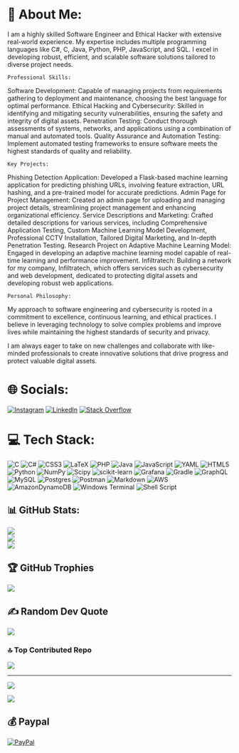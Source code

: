 # 💫 About Me:

I am a highly skilled Software Engineer and Ethical Hacker with extensive real-world experience. My expertise includes multiple programming languages like C#, C, Java, Python, PHP, JavaScript, and SQL. I excel in developing robust, efficient, and scalable software solutions tailored to diverse project needs.

```
Professional Skills:
```
Software Development: Capable of managing projects from requirements gathering to deployment and maintenance, choosing the best language for optimal performance.
Ethical Hacking and Cybersecurity: Skilled in identifying and mitigating security vulnerabilities, ensuring the safety and integrity of digital assets.
Penetration Testing: Conduct thorough assessments of systems, networks, and applications using a combination of manual and automated tools.
Quality Assurance and Automation Testing: Implement automated testing frameworks to ensure software meets the highest standards of quality and reliability.

```
Key Projects:
```
Phishing Detection Application: Developed a Flask-based machine learning application for predicting phishing URLs, involving feature extraction, URL hashing, and a pre-trained model for accurate predictions.
Admin Page for Project Management: Created an admin page for uploading and managing project details, streamlining project management and enhancing organizational efficiency.
Service Descriptions and Marketing: Crafted detailed descriptions for various services, including Comprehensive Application Testing, Custom Machine Learning Model Development, Professional CCTV Installation, Tailored Digital Marketing, and In-depth Penetration Testing.
Research Project on Adaptive Machine Learning Model: Engaged in developing an adaptive machine learning model capable of real-time learning and performance improvement.
Infiltratech: Building a network for my company, Infiltratech, which offers services such as cybersecurity and web development, dedicated to protecting digital assets and developing robust web applications.
```
Personal Philosophy:
```
My approach to software engineering and cybersecurity is rooted in a commitment to excellence, continuous learning, and ethical practices. I believe in leveraging technology to solve complex problems and improve lives while maintaining the highest standards of security and privacy.

I am always eager to take on new challenges and collaborate with like-minded professionals to create innovative solutions that drive progress and protect valuable digital assets.


# 🌐 Socials:
[![Instagram](https://img.shields.io/badge/Instagram-%23E4405F.svg?logo=Instagram&logoColor=white)](https://www.instagram.com/lukan1ko/)
[![LinkedIn](https://img.shields.io/badge/LinkedIn-%230077B5.svg?logo=linkedin&logoColor=white)](https://www.linkedin.com/in/luka-nikolaisvili-925861187/)
[![Stack Overflow](https://img.shields.io/badge/-Stackoverflow-FE7A16?logo=stack-overflow&logoColor=white)](https://stackoverflow.com/users/26595613/luka-nikolaisvili)
# 💻 Tech Stack:
![C](https://img.shields.io/badge/c-%2300599C.svg?style=for-the-badge&logo=c&logoColor=white) ![C#](https://img.shields.io/badge/c%23-%23239120.svg?style=for-the-badge&logo=csharp&logoColor=white) ![CSS3](https://img.shields.io/badge/css3-%231572B6.svg?style=for-the-badge&logo=css3&logoColor=white) ![LaTeX](https://img.shields.io/badge/latex-%23008080.svg?style=for-the-badge&logo=latex&logoColor=white) ![PHP](https://img.shields.io/badge/php-%23777BB4.svg?style=for-the-badge&logo=php&logoColor=white) ![Java](https://img.shields.io/badge/java-%23ED8B00.svg?style=for-the-badge&logo=openjdk&logoColor=white) ![JavaScript](https://img.shields.io/badge/javascript-%23323330.svg?style=for-the-badge&logo=javascript&logoColor=%23F7DF1E) ![YAML](https://img.shields.io/badge/yaml-%23ffffff.svg?style=for-the-badge&logo=yaml&logoColor=151515) ![HTML5](https://img.shields.io/badge/html5-%23E34F26.svg?style=for-the-badge&logo=html5&logoColor=white) ![Python](https://img.shields.io/badge/python-3670A0?style=for-the-badge&logo=python&logoColor=ffdd54) ![NumPy](https://img.shields.io/badge/numpy-%23013243.svg?style=for-the-badge&logo=numpy&logoColor=white) ![Scipy](https://img.shields.io/badge/SciPy-%230C55A5.svg?style=for-the-badge&logo=scipy&logoColor=%white) ![scikit-learn](https://img.shields.io/badge/scikit--learn-%23F7931E.svg?style=for-the-badge&logo=scikit-learn&logoColor=white) ![Grafana](https://img.shields.io/badge/grafana-%23F46800.svg?style=for-the-badge&logo=grafana&logoColor=white) ![Gradle](https://img.shields.io/badge/Gradle-02303A.svg?style=for-the-badge&logo=Gradle&logoColor=white) ![GraphQL](https://img.shields.io/badge/-GraphQL-E10098?style=for-the-badge&logo=graphql&logoColor=white) ![MySQL](https://img.shields.io/badge/mysql-4479A1.svg?style=for-the-badge&logo=mysql&logoColor=white) ![Postgres](https://img.shields.io/badge/postgres-%23316192.svg?style=for-the-badge&logo=postgresql&logoColor=white) ![Postman](https://img.shields.io/badge/Postman-FF6C37?style=for-the-badge&logo=postman&logoColor=white) ![Markdown](https://img.shields.io/badge/markdown-%23000000.svg?style=for-the-badge&logo=markdown&logoColor=white) ![AWS](https://img.shields.io/badge/AWS-%23FF9900.svg?style=for-the-badge&logo=amazon-aws&logoColor=white) ![AmazonDynamoDB](https://img.shields.io/badge/Amazon%20DynamoDB-4053D6?style=for-the-badge&logo=Amazon%20DynamoDB&logoColor=white) ![Windows Terminal](https://img.shields.io/badge/Windows%20Terminal-%234D4D4D.svg?style=for-the-badge&logo=windows-terminal&logoColor=white) ![Shell Script](https://img.shields.io/badge/shell_script-%23121011.svg?style=for-the-badge&logo=gnu-bash&logoColor=white)
## 📊 GitHub Stats:
![](https://github-readme-stats.vercel.app/api?username=lukanikolaisvili&theme=default_repocard&hide_border=true&include_all_commits=false&count_private=false)<br/>
![](https://github-readme-streak-stats.herokuapp.com/?user=lukanikolaisvili&theme=default_repocard&hide_border=true)<br/>
![](https://github-readme-stats.vercel.app/api/top-langs/?username=lukanikolaisvili&theme=default_repocard&hide_border=true&include_all_commits=false&count_private=false&layout=compact)

## 🏆 GitHub Trophies
![](https://github-profile-trophy.vercel.app/?username=lukanikolaisvili&theme=dracula&no-frame=false&no-bg=false&margin-w=4)

## ✍️ Random Dev Quote
![](https://quotes-github-readme.vercel.app/api?type=horizontal&theme=radical)

### 🔝 Top Contributed Repo
![](https://github-contributor-stats.vercel.app/api?username=lukanikolaisvili&limit=5&theme=dark&combine_all_yearly_contributions=true)

---
[![](https://visitcount.itsvg.in/api?id=lukanikolaisvili&icon=0&color=1)](https://visitcount.itsvg.in)

[![](https://visitcount.itsvg.in/api?id=LukaNikolaisvili&label=Profile%20Views&color=2&icon=1&pretty=true)](https://visitcount.itsvg.in)

  ## 💰 Paypal
 [![PayPal](https://img.shields.io/badge/PayPal-00457C?style=for-the-badge&logo=paypal&logoColor=white)](https://paypal.me/LUKANIKOLAISVILI?country.x=CA&locale.x=en_US)

  
<!-- Proudly created with GPRM ( https://gprm.itsvg.in ) -->
